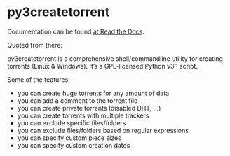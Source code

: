 # py3createtorrent

Documentation can be found [at Read the Docs](https://py3createtorrent.readthedocs.org/en/latest/user.html).

Quoted from there:

py3createtorrent is a comprehensive shell/commandline utility for creating torrents (Linux & Windows). It’s a GPL-licensed Python v3.1 script.

Some of the features:

* you can create huge torrents for any amount of data
* you can add a comment to the torrent file
* you can create private torrents (disabled DHT, ...)
* you can create torrents with multiple trackers
* you can exclude specific files/folders
* you can exclude files/folders based on regular expressions
* you can specify custom piece sizes
* you can specify custom creation dates
